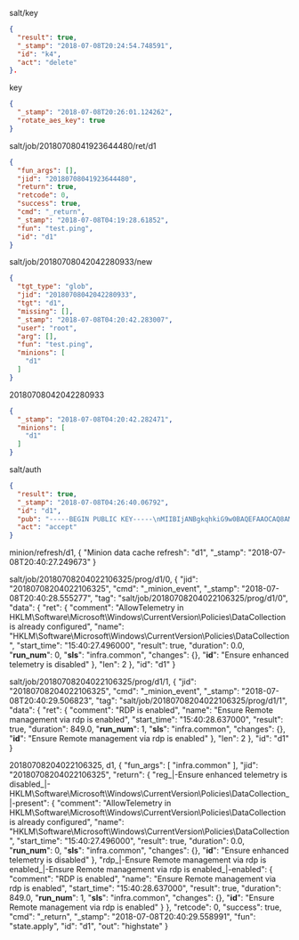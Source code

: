 salt/key
```json
{
  "result": true,
  "_stamp": "2018-07-08T20:24:54.748591",
  "id": "k4",
  "act": "delete"
}.
```

key
```json
{
  "_stamp": "2018-07-08T20:26:01.124262",
  "rotate_aes_key": true
}
```

salt/job/20180708041923644480/ret/d1
```json
{
  "fun_args": [],
  "jid": "20180708041923644480",
  "return": true,
  "retcode": 0,
  "success": true,
  "cmd": "_return",
  "_stamp": "2018-07-08T04:19:28.61852",
  "fun": "test.ping",
  "id": "d1"
}
```

salt/job/20180708042042280933/new
```json
{
  "tgt_type": "glob",
  "jid": "20180708042042280933",
  "tgt": "d1",
  "missing": [],
  "_stamp": "2018-07-08T04:20:42.283007",
  "user": "root",
  "arg": [],
  "fun": "test.ping",
  "minions": [
    "d1"
  ]
}
```

20180708042042280933
```json
{
  "_stamp": "2018-07-08T04:20:42.282471",
  "minions": [
    "d1"
  ]
}
```

salt/auth
```json
{
  "result": true,
  "_stamp": "2018-07-08T04:26:40.06792",
  "id": "d1",
  "pub": "-----BEGIN PUBLIC KEY-----\nMIIBIjANBgkqhkiG9w0BAQEFAAOCAQ8AMIIBCgKCAQEAmDO5zOYAdNkk2PlzTg1i\nnvmpCt1aZNdZjA+F0lDeK3fURyg3mMqVQiDGc+Du5qlg+R/752bM77wmFoi3AlXL\nMlO5FB1Ap6kUvOTWxsAYOVBCtOsF4AeMYx0t5ny7X4uzN7lQeZND9Kko4E8mXiZ5\nD4ZSRKKVwXcyTEbm3fZQWhHmz5th1nHYMuRTknfWbvrxG5BJGrYSBNdShIJDm+Pf\n2wSD01OeCCPBXZ/ZMDQXCQFv3vmNip458X3HuhxAZ+v3IKhJk2hPTWTlSrAjV29Y\nnBoNUbF1X2UpX6sdFz8yJeAN1g2fMAUGNjyprBf9IS7mIbA0RO5IUhrtJmB2rYzL\ncwIDAQAB\n-----END PUBLIC KEY-----",
  "act": "accept"
}
```

minion/refresh/d1, {
  "Minion data cache refresh": "d1",
  "_stamp": "2018-07-08T20:40:27.249673"
}

salt/job/20180708204022106325/prog/d1/0, {
  "jid": "20180708204022106325",
  "cmd": "_minion_event",
  "_stamp": "2018-07-08T20:40:28.555277",
  "tag": "salt/job/20180708204022106325/prog/d1/0",
  "data": {
    "ret": {
      "comment": "AllowTelemetry in HKLM\\Software\\Microsoft\\Windows\\CurrentVersion\\Policies\\DataCollection is already configured",
      "name": "HKLM\\Software\\Microsoft\\Windows\\CurrentVersion\\Policies\\DataCollection",
      "start_time": "15:40:27.496000",
      "result": true,
      "duration": 0.0,
      "__run_num__": 0,
      "__sls__": "infra.common",
      "changes": {},
      "__id__": "Ensure enhanced telemetry is disabled"
    },
    "len": 2
  },
  "id": "d1"
}

salt/job/20180708204022106325/prog/d1/1, {
  "jid": "20180708204022106325",
  "cmd": "_minion_event",
  "_stamp": "2018-07-08T20:40:29.506823",
  "tag": "salt/job/20180708204022106325/prog/d1/1",
  "data": {
    "ret": {
      "comment": "RDP is enabled",
      "name": "Ensure Remote management via rdp is enabled",
      "start_time": "15:40:28.637000",
      "result": true,
      "duration": 849.0,
      "__run_num__": 1,
      "__sls__": "infra.common",
      "changes": {},
      "__id__": "Ensure Remote management via rdp is enabled"
    },
    "len": 2
  },
  "id": "d1"
}

20180708204022106325, d1, {
  "fun_args": [
    "infra.common"
  ],
  "jid": "20180708204022106325",
  "return": {
    "reg_|-Ensure enhanced telemetry is disabled_|-HKLM\\Software\\Microsoft\\Windows\\CurrentVersion\\Policies\\DataCollection_|-present": {
      "comment": "AllowTelemetry in HKLM\\Software\\Microsoft\\Windows\\CurrentVersion\\Policies\\DataCollection is already configured",
      "name": "HKLM\\Software\\Microsoft\\Windows\\CurrentVersion\\Policies\\DataCollection",
      "start_time": "15:40:27.496000",
      "result": true,
      "duration": 0.0,
      "__run_num__": 0,
      "__sls__": "infra.common",
      "changes": {},
      "__id__": "Ensure enhanced telemetry is disabled"
    },
    "rdp_|-Ensure Remote management via rdp is enabled_|-Ensure Remote management via rdp is enabled_|-enabled": {
      "comment": "RDP is enabled",
      "name": "Ensure Remote management via rdp is enabled",
      "start_time": "15:40:28.637000",
      "result": true,
      "duration": 849.0,
      "__run_num__": 1,
      "__sls__": "infra.common",
      "changes": {},
      "__id__": "Ensure Remote management via rdp is enabled"
    }
  },
  "retcode": 0,
  "success": true,
  "cmd": "_return",
  "_stamp": "2018-07-08T20:40:29.558991",
  "fun": "state.apply",
  "id": "d1",
  "out": "highstate"
}
